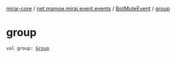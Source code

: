 [mirai-core](../../index.md) / [net.mamoe.mirai.event.events](../index.md) / [BotMuteEvent](index.md) / [group](./group.md)

# group

`val group: `[`Group`](../../net.mamoe.mirai.contact/-group/index.md)